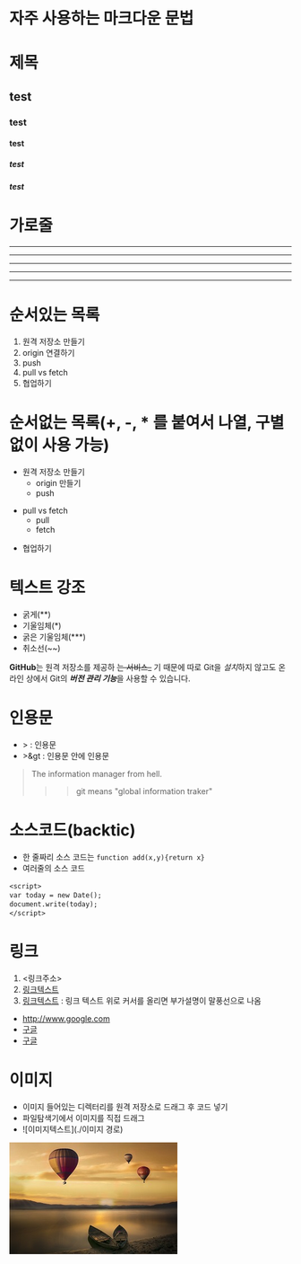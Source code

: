 # 자주 사용하는 마크다운 문법

# 제목
## test
### test
#### test
##### test
##### test

# 가로줄
---
------
***
******
* * *

# 순서있는 목록
1. 원격 저장소 만들기
2. origin 연결하기
3. push
4. pull vs fetch
5. 협업하기

# 순서없는 목록(+, -, * 를 붙여서 나열, 구별없이 사용 가능)
- 원격 저장소 만들기
  - origin 만들기
  - push
+ pull vs fetch
  + pull
  + fetch
- 협업하기

# 텍스트 강조
- 굵게(**)
- 기울임체(*)
- 굵은 기울임체(***)
- 취소선(~~)

**GitHub**는 원격 저장소를 제공하 ~~는 서비스_~~ 기 때문에
따로 Git을 *설치*하지 않고도
온라인 상에서 Git의 ***버전 관리 기능***을 사용할 수 있습니다.

# 인용문
- &gt; : 인용문
- &gt;&gt : 인용문 안에 인용문

> The information manager from hell.
>>> git means "global information traker"

# 소스코드(backtic)
- 한 줄짜리 소스 코드는 `function add(x,y){return x}`
- 여러줄의 소스 코드
```
<script>
var today = new Date();
document.write(today);
</script>
```

# 링크
1. <링크주소>
2. [링크텍스트](링크주소)
3. [링크텍스트](링크주소, "부가 설명") : 링크 텍스트 위로 커서를 올리면 부가설명이 말풍선으로 나옴

- <http://www.google.com>
- [구글](http://www.google.com)
- [구글](http://www.google.com, "검색 사이트")

# 이미지
- 이미지 들어있는 디렉터리를 원격 저장소로 드래그 후 코드 넣기
- 파일탐색기에서 이미지를 직접 드래그
- ![이미지텍스트](./이미지 경로)

![fantasy](./images/fantasy.jpg)
